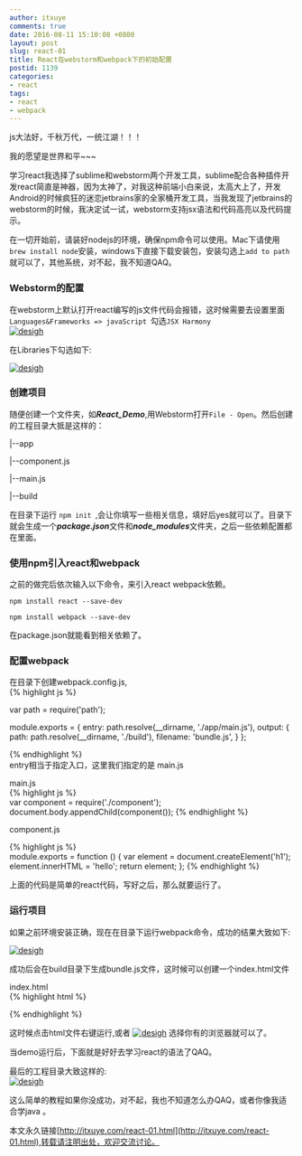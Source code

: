 ```yaml
---
author: itxuye
comments: true
date: 2016-08-11 15:10:08 +0800
layout: post
slug: react-01
title: React在webstorm和webpack下的初始配置
postid: 1139
categories: 
- react
tags:
- react
- webpack
--- 
```

  js大法好，千秋万代，一统江湖！！！    
  
  
  我的愿望是世界和平~~~ 
  

  学习react我选择了sublime和webstorm两个开发工具，sublime配合各种插件开发react简直是神器，因为太神了，对我这种前端小白来说，太高大上了，开发Android的时候疯狂的迷恋jetbrains家的全家桶开发工具，当我发现了jetbrains的webstorm的时候，我决定试一试，webstorm支持jsx语法和代码高亮以及代码提示。
 <!-- more --> 
   
在一切开始前，请装好nodejs的环境，确保npm命令可以使用。Mac下请使用```brew install node```安装，windows下直接下载安装包，安装勾选上```add to path```就可以了，其他系统，对不起，我不知道QAQ。  
  
### Webstorm的配置  
 在webstorm上默认打开react编写的js文件代码会报错，这时候需要去设置里面```Languages&Frameworks => javaScript ```勾选```JSX Harmony```  
  [![desigh](http://obqhn3mio.bkt.clouddn.com/1.png)](http://obqhn3mio.bkt.clouddn.com/1.png)    
    
 在Libraries下勾选如下:
  
[![desigh](http://obqhn3mio.bkt.clouddn.com/2.png)](http://obqhn3mio.bkt.clouddn.com/2.png)  
  
### 创建项目
随便创建一个文件夹，如***React_Demo***,用Webstorm打开```File - Open```。然后创建的工程目录大抵是这样的：  

 |--app     
   
   |--component.js  

   |--main.js  

 |--build     
  
在目录下运行 ```npm init ```,会让你填写一些相关信息，填好后yes就可以了。目录下就会生成一个***package.json***文件和***node_modules***文件夹，之后一些依赖配置都在里面。
  
### 使用npm引入react和webpack    
之前的做完后依次输入以下命令，来引入react webpack依赖。  
  
```npm install react --save-dev```  

```npm install webpack --save-dev```  
  
在package.json就能看到相关依赖了。
  
### 配置webpack  
在目录下创建webpack.config.js,  
{% highlight js %}  

var path = require('path');

module.exports = {
  entry: path.resolve(__dirname, './app/main.js'),
  output: {
    path: path.resolve(__dirname, './build'),
    filename: 'bundle.js',
  }
};

{% endhighlight %}    
entry相当于指定入口，这里我们指定的是 main.js  
  
main.js   
{% highlight js %}   
var component = require('./component');
document.body.appendChild(component());
{% endhighlight %}   
  
component.js  
   
{% highlight js %}   
module.exports = function () {
  var element = document.createElement('h1');
  element.innerHTML = 'hello';
  return element;
};
{% endhighlight %}   
  
上面的代码是简单的react代码，写好之后，那么就要运行了。  
  
### 运行项目  
  
如果之前环境安装正确，现在在目录下运行webpack命令，成功的结果大致如下:   
 
[![desigh](http://obqhn3mio.bkt.clouddn.com/3.png)](http://obqhn3mio.bkt.clouddn.com/3.png)  
  
成功后会在build目录下生成bundle.js文件，这时候可以创建一个index.html文件  
  
index.html  
{% highlight html %}  
<!DOCTYPE html>
<html>

<head>
</head>

<body>
  <script src="build/bundle.js">
  </script>
</body>

</html> 
{% endhighlight %}   
  
这时候点击html文件右键运行,或者 
[![desigh](http://obqhn3mio.bkt.clouddn.com/4.png )](http://obqhn3mio.bkt.clouddn.com/4.png ) 选择你有的浏览器就可以了。  
  
当demo运行后，下面就是好好去学习react的语法了QAQ。  
  
最后的工程目录大致这样的:  
[![desigh](http://obqhn3mio.bkt.clouddn.com/5.png )](http://obqhn3mio.bkt.clouddn.com/5.png )  

  
这么简单的教程如果你没成功，对不起，我也不知道怎么办QAQ，或者你像我适合学java 。 
  
  
本文永久链接[http://itxuye.com/react-01.html](http://itxuye.com/react-01.html),转载请注明出处，欢迎交流讨论。   

  
  

  

 
  
   
    
  
 
